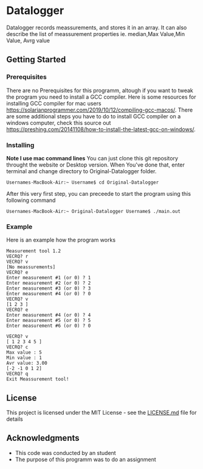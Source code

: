 # Datalogger
 

Datalogger records meassurements, and stores it in an array. It can also describe the list of meassurement properties ie. median,Max Value,Min Value, Avrg value


## Getting Started

### Prerequisites

There are no Prerequisites for this programm, altough if you want to tweak the program you need to install a GCC compiler.
Here is some resources for installing GCC compiler for mac users https://solarianprogrammer.com/2019/10/12/compiling-gcc-macos/.
There are some additional steps you have to do to install GCC compiler on a windows computer, check this source out https://preshing.com/20141108/how-to-install-the-latest-gcc-on-windows/. 




### Installing
**Note I use mac command lines** 
You can just clone this git repository throught the website or Desktop version. 
When You've done that, enter terminal and change directory to Original-Datalogger folder.

```
Usernames-MacBook-Air:~ Username$ cd Original-Datalogger
```
After this very first step, you can preceede to start the program using this following command
```
Usernames-MacBook-Air:~ Original-Datalogger Username$ ./main.out
```

### Example

Here is an example how the program works

```
Measurement tool 1.2
VECRQ? r
VECRQ? v
[No meassurements]
VECRQ? e 
Enter measurement #1 (or 0) ? 1
Enter measurement #2 (or 0) ? 2
Enter measurement #3 (or 0) ? 3
Enter measurement #4 (or 0) ? 0
VECRQ? v
[1 2 3 ]
VECRQ? e 
Enter measurement #4 (or 0) ? 4
Enter measurement #5 (or 0) ? 5
Enter measurement #6 (or 0) ? 0

VECRQ? v
[ 1 2 3 4 5 ]
VECRQ? c
Max value : 5
Min value : 1
Avr value: 3.00
[-2 -1 0 1 2]
VECRQ? q
Exit Meassurement tool!

```

## License

This project is licensed under the MIT License - see the [LICENSE.md](LICENSE.md) file for details

## Acknowledgments

* This code was conducted by an student 
* The purpose of this programm was to do an assignment
